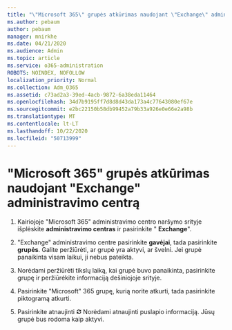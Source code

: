 ```yaml
---
title: "\"Microsoft 365\" grupės atkūrimas naudojant \"Exchange\" administravimo centrą"
ms.author: pebaum
author: pebaum
manager: mnirkhe
ms.date: 04/21/2020
ms.audience: Admin
ms.topic: article
ms.service: o365-administration
ROBOTS: NOINDEX, NOFOLLOW
localization_priority: Normal
ms.collection: Adm_O365
ms.assetid: c73ad2a3-39ed-4acb-9872-6a38eda11464
ms.openlocfilehash: 34d7b9195ff7d8d8d43da173a4c77643080ef67e
ms.sourcegitcommit: e2bc22150b58db99452a79b33a926e0e66e2a98b
ms.translationtype: MT
ms.contentlocale: lt-LT
ms.lasthandoff: 10/22/2020
ms.locfileid: "50713999"
---
```

# <a name="restore-a-microsoft-365-group-using-the-exchange-admin-center"></a>"Microsoft 365" grupės atkūrimas naudojant "Exchange" administravimo centrą

1. Kairiojoje "Microsoft 365" administravimo centro naršymo srityje išplėskite **administravimo centras** ir pasirinkite " **Exchange**".
    
2. "Exchange" administravimo centre pasirinkite **gavėjai**, tada pasirinkite **grupės**. Galite peržiūrėti, ar grupė yra aktyvi, ar švelni. Jei grupė panaikinta visam laikui, ji nebus pateikta.
    
3. Norėdami peržiūrėti tikslų laiką, kai grupė buvo panaikinta, pasirinkite grupę ir peržiūrėkite informaciją dešiniojoje srityje.
    
4. Pasirinkite "Microsoft" 365 grupę, kurią norite atkurti, tada pasirinkite piktogramą atkurti.
    
5. Pasirinkite atnaujinti ![Atnaujinimo piktograma](media/6464df90-2a91-4c1f-92a6-9a38c7696ac3.gif) Norėdami atnaujinti puslapio informaciją. Jūsų grupė bus rodoma kaip aktyvi. 
    

